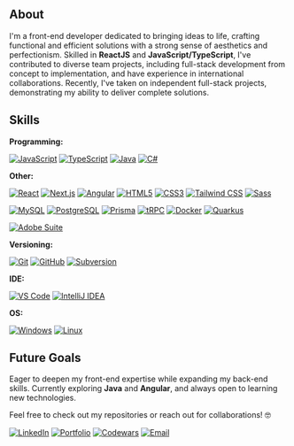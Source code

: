 ## About
I'm a front-end developer dedicated to bringing ideas to life, crafting functional and efficient solutions with a strong sense of aesthetics and perfectionism. Skilled in **ReactJS** and **JavaScript/TypeScript**, I've contributed to diverse team projects, including full-stack development from concept to implementation, and have experience in international collaborations. Recently, I've taken on independent full-stack projects, demonstrating my ability to deliver complete solutions.

## Skills
**Programming:**

[![JavaScript](https://img.shields.io/badge/JavaScript-%231E2735.svg?&style=flat-square&logo=javascript&logoColor=white)](https://www.javascript.com/)
[![TypeScript](https://img.shields.io/badge/TypeScript-%231E2735.svg?&style=flat-square&logo=typescript&logoColor=white)](https://www.typescriptlang.org/)
[![Java](https://img.shields.io/badge/Java-%231E2735.svg?&style=flat-square&logo=java&logoColor=white)](https://www.java.com/)
[![C#](https://img.shields.io/badge/C%23-%231E2735.svg?&style=flat-square&logo=csharp&logoColor=white)](https://docs.microsoft.com/en-us/dotnet/csharp/)

**Other:**

[![React](https://img.shields.io/badge/React-%231E2735.svg?&style=flat-square&logo=react&logoColor=white)](https://reactjs.org/)
[![Next.js](https://img.shields.io/badge/Next.js-%231E2735.svg?&style=flat-square&logo=next.js&logoColor=white)](https://nextjs.org/)
[![Angular](https://img.shields.io/badge/Angular-%231E2735.svg?&style=flat-square&logo=angular&logoColor=white)](https://angular.io/)
[![HTML5](https://img.shields.io/badge/HTML5-%231E2735.svg?&style=flat-square&logo=html5&logoColor=white)](https://developer.mozilla.org/en-US/docs/Web/HTML)
[![CSS3](https://img.shields.io/badge/CSS3-%231E2735.svg?&style=flat-square&logo=css3&logoColor=white)](https://developer.mozilla.org/en-US/docs/Web/CSS)
[![Tailwind CSS](https://img.shields.io/badge/Tailwind_CSS-%231E2735.svg?&style=flat-square&logo=tailwind-css&logoColor=white)](https://tailwindcss.com/)
[![Sass](https://img.shields.io/badge/Sass-%231E2735.svg?&style=flat-square&logo=sass&logoColor=white)](https://sass-lang.com/)

[![MySQL](https://img.shields.io/badge/MySQL-%231E2735.svg?&style=flat-square&logo=mysql&logoColor=white)](https://www.mysql.com/)
[![PostgreSQL](https://img.shields.io/badge/PostgreSQL-%231E2735.svg?&style=flat-square&logo=postgresql&logoColor=white)](https://www.postgresql.org/)
[![Prisma](https://img.shields.io/badge/Prisma-%231E2735.svg?&style=flat-square&logo=prisma&logoColor=white)](https://www.prisma.io/)
[![tRPC](https://img.shields.io/badge/tRPC-%231E2735.svg?&style=flat-square)](https://trpc.io/)
[![Docker](https://img.shields.io/badge/Docker-%231E2735.svg?&style=flat-square&logo=docker&logoColor=white)](https://www.docker.com/)
[![Quarkus](https://img.shields.io/badge/Quarkus-%231E2735.svg?&style=flat-square&logo=quarkus&logoColor=white)](https://quarkus.io/)

[![Adobe Suite](https://img.shields.io/badge/Adobe%20Suite-%231E2735.svg?&style=flat-square&logo=adobe&logoColor=white)](https://www.adobe.com/)

**Versioning:**

[![Git](https://img.shields.io/badge/Git-%231E2735.svg?&style=flat-square&logo=git&logoColor=white)](https://git-scm.com/)
[![GitHub](https://img.shields.io/badge/GitHub-%231E2735.svg?&style=flat-square&logo=github&logoColor=white)](https://github.com/)
[![Subversion](https://img.shields.io/badge/Subversion-%231E2735.svg?&style=flat-square&logo=subversion&logoColor=white)](https://subversion.apache.org/)

**IDE:**

[![VS Code](https://img.shields.io/badge/VS%20Code-%231E2735.svg?&style=flat-square&logo=visual-studio-code&logoColor=white)](https://code.visualstudio.com/)
[![IntelliJ IDEA](https://img.shields.io/badge/IntelliJ%20IDEA-%231E2735.svg?&style=flat-square&logo=intellijidea&logoColor=white)](https://www.jetbrains.com/idea/)

**OS:**

[![Windows](https://img.shields.io/badge/Windows-%231E2735.svg?&style=flat-square&logo=windows&logoColor=white)](https://www.microsoft.com/windows)
[![Linux](https://img.shields.io/badge/Linux-%231E2735.svg?&style=flat-square&logo=linux&logoColor=white)](https://www.linux.org/)

## Future Goals

Eager to deepen my front-end expertise while expanding my back-end skills. Currently exploring **Java** and **Angular**, and always open to learning new technologies.

Feel free to check out my repositories or reach out for collaborations! 🤓

[![LinkedIn](https://img.shields.io/badge/LinkedIn-%231E2735.svg?&style=flat-square&logo=linkedin&logoColor=white)](https://www.linkedin.com/in/tpquintal/)
[![Portfolio](https://img.shields.io/badge/🎨%20Website/Portfolio-%231E2735.svg?&style=flat-square)](https://tquintal.vercel.app/)
[![Codewars](https://img.shields.io/badge/Codewars-%231E2735.svg?&style=flat-square&logo=codewars&logoColor=white)](https://www.codewars.com/users/tquintal/)
[![Email](https://img.shields.io/badge/Email-%231E2735.svg?&style=flat-square&logo=gmail&logoColor=white)](mailto:tomas.quintal@gmail.com)
